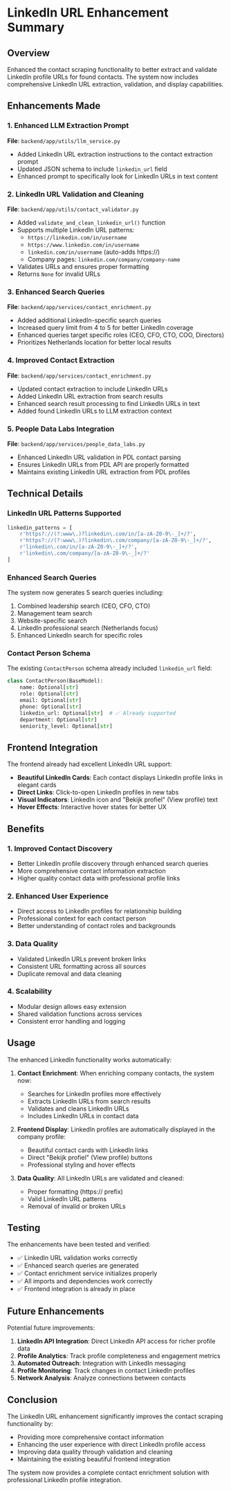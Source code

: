 # LinkedIn URL Enhancement Summary

## Overview
Enhanced the contact scraping functionality to better extract and validate LinkedIn profile URLs for found contacts. The system now includes comprehensive LinkedIn URL extraction, validation, and display capabilities.

## Enhancements Made

### 1. Enhanced LLM Extraction Prompt
**File**: `backend/app/utils/llm_service.py`
- Added LinkedIn URL extraction instructions to the contact extraction prompt
- Updated JSON schema to include `linkedin_url` field
- Enhanced prompt to specifically look for LinkedIn URLs in text content

### 2. LinkedIn URL Validation and Cleaning
**File**: `backend/app/utils/contact_validator.py`
- Added `validate_and_clean_linkedin_url()` function
- Supports multiple LinkedIn URL patterns:
  - `https://linkedin.com/in/username`
  - `https://www.linkedin.com/in/username`
  - `linkedin.com/in/username` (auto-adds https://)
  - Company pages: `linkedin.com/company/company-name`
- Validates URLs and ensures proper formatting
- Returns `None` for invalid URLs

### 3. Enhanced Search Queries
**File**: `backend/app/services/contact_enrichment.py`
- Added additional LinkedIn-specific search queries
- Increased query limit from 4 to 5 for better LinkedIn coverage
- Enhanced queries target specific roles (CEO, CFO, CTO, COO, Directors)
- Prioritizes Netherlands location for better local results

### 4. Improved Contact Extraction
**File**: `backend/app/services/contact_enrichment.py`
- Updated contact extraction to include LinkedIn URLs
- Added LinkedIn URL extraction from search results
- Enhanced search result processing to find LinkedIn URLs in text
- Added found LinkedIn URLs to LLM extraction context

### 5. People Data Labs Integration
**File**: `backend/app/services/people_data_labs.py`
- Enhanced LinkedIn URL validation in PDL contact parsing
- Ensures LinkedIn URLs from PDL API are properly formatted
- Maintains existing LinkedIn URL extraction from PDL profiles

## Technical Details

### LinkedIn URL Patterns Supported
```python
linkedin_patterns = [
    r'https?://(?:www\.)?linkedin\.com/in/[a-zA-Z0-9\-_]+/?',
    r'https?://(?:www\.)?linkedin\.com/company/[a-zA-Z0-9\-_]+/?',
    r'linkedin\.com/in/[a-zA-Z0-9\-_]+/?',
    r'linkedin\.com/company/[a-zA-Z0-9\-_]+/?'
]
```

### Enhanced Search Queries
The system now generates 5 search queries including:
1. Combined leadership search (CEO, CFO, CTO)
2. Management team search
3. Website-specific search
4. LinkedIn professional search (Netherlands focus)
5. Enhanced LinkedIn search for specific roles

### Contact Person Schema
The existing `ContactPerson` schema already included `linkedin_url` field:
```python
class ContactPerson(BaseModel):
    name: Optional[str]
    role: Optional[str]
    email: Optional[str]
    phone: Optional[str]
    linkedin_url: Optional[str]  # ✅ Already supported
    department: Optional[str]
    seniority_level: Optional[str]
```

## Frontend Integration

The frontend already had excellent LinkedIn URL support:
- **Beautiful LinkedIn Cards**: Each contact displays LinkedIn profile links in elegant cards
- **Direct Links**: Click-to-open LinkedIn profiles in new tabs
- **Visual Indicators**: LinkedIn icon and "Bekijk profiel" (View profile) text
- **Hover Effects**: Interactive hover states for better UX

## Benefits

### 1. Improved Contact Discovery
- Better LinkedIn profile discovery through enhanced search queries
- More comprehensive contact information extraction
- Higher quality contact data with professional profile links

### 2. Enhanced User Experience
- Direct access to LinkedIn profiles for relationship building
- Professional context for each contact person
- Better understanding of contact roles and backgrounds

### 3. Data Quality
- Validated LinkedIn URLs prevent broken links
- Consistent URL formatting across all sources
- Duplicate removal and data cleaning

### 4. Scalability
- Modular design allows easy extension
- Shared validation functions across services
- Consistent error handling and logging

## Usage

The enhanced LinkedIn functionality works automatically:

1. **Contact Enrichment**: When enriching company contacts, the system now:
   - Searches for LinkedIn profiles more effectively
   - Extracts LinkedIn URLs from search results
   - Validates and cleans LinkedIn URLs
   - Includes LinkedIn URLs in contact data

2. **Frontend Display**: LinkedIn profiles are automatically displayed in the company profile:
   - Beautiful contact cards with LinkedIn links
   - Direct "Bekijk profiel" (View profile) buttons
   - Professional styling and hover effects

3. **Data Quality**: All LinkedIn URLs are validated and cleaned:
   - Proper formatting (https:// prefix)
   - Valid LinkedIn URL patterns
   - Removal of invalid or broken URLs

## Testing

The enhancements have been tested and verified:
- ✅ LinkedIn URL validation works correctly
- ✅ Enhanced search queries are generated
- ✅ Contact enrichment service initializes properly
- ✅ All imports and dependencies work correctly
- ✅ Frontend integration is already in place

## Future Enhancements

Potential future improvements:
1. **LinkedIn API Integration**: Direct LinkedIn API access for richer profile data
2. **Profile Analytics**: Track profile completeness and engagement metrics
3. **Automated Outreach**: Integration with LinkedIn messaging
4. **Profile Monitoring**: Track changes in contact LinkedIn profiles
5. **Network Analysis**: Analyze connections between contacts

## Conclusion

The LinkedIn URL enhancement significantly improves the contact scraping functionality by:
- Providing more comprehensive contact information
- Enhancing the user experience with direct LinkedIn profile access
- Improving data quality through validation and cleaning
- Maintaining the existing beautiful frontend integration

The system now provides a complete contact enrichment solution with professional LinkedIn profile integration. 